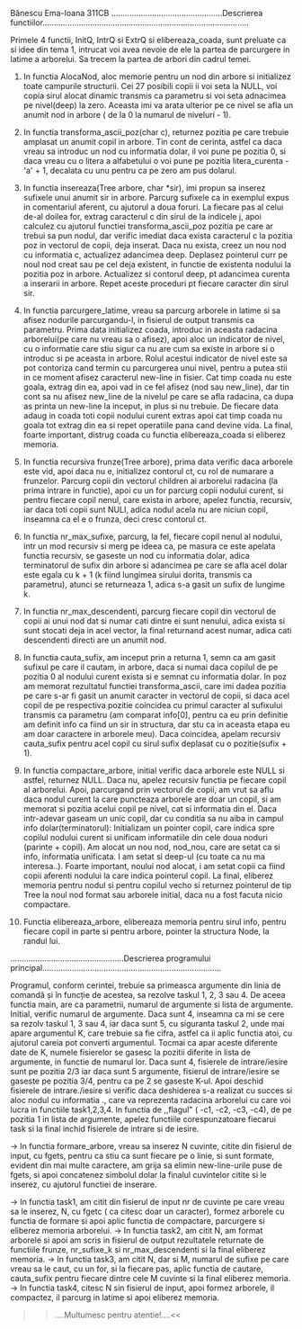 Bănescu Ema-Ioana 311CB
.................................................Descrierea functiilor...........................................................................................

Primele 4 functii, InitQ, IntrQ si ExtrQ si elibereaza_coada, sunt preluate ca si idee din tema 1, intrucat voi avea nevoie de ele
la partea de parcurgere in latime a arborelui. Sa trecem la partea de arbori din cadrul temei.

1. In functia AlocaNod, aloc memorie pentru un nod din arbore si initializez toate campurile structurii. Cei 27 posibili copii ii voi
seta la NULL, voi copia sirul alocat dinamic transmis ca parametru si voi seta adnacimea pe nivel(deep) la zero. Aceasta imi va 
arata ulterior pe ce nivel se afla un anumit nod in arbore ( de la 0 la numarul de niveluri - 1).

2. In functia transforma_ascii_poz(char c), returnez pozitia pe care trebuie amplasat un anumit copil in arbore. Tin cont de cerinta,
astfel ca daca vreau sa introduc un nod cu informatia dolar, il voi pune pe pozitia 0, si daca vreau cu o litera a alfabetului o voi pune
pe pozitia litera_curenta - 'a' + 1, decalata cu unu pentru ca pe zero am pus dolarul.

3. In functia insereaza(Tree arbore, char *sir), imi propun sa inserez sufixele unui anumit sir in arbore. Parcurg sufixele ca
in exemplul expus in comentariul aferent, cu ajutorul a doua foruri. La fiecare pas al celui de-al doilea for, extrag caracterul c
din sirul de la indicele j, apoi calculez cu ajutorul functiei transforma_ascii_poz pozitia pe care ar trebui sa pun nodul, dar verific imediat
daca exista caracterul c la pozitia poz in vectorul de copii, deja inserat. Daca nu exista, creez un nou nod cu informatia c, actualizez adancimea
deep. Deplasez pointerul curr pe noul nod creat sau pe cel deja existent, in functie de existenta nodului la pozitia poz in arbore. Actualizez si
contorul deep, pt adancimea curenta a inserarii in arbore. Repet aceste proceduri pt fiecare caracter din sirul sir.

4. In functia parcurgere_latime, vreau sa parcurg arborele in latime si sa afisez nodurile parcurgandu-l, in fisierul de output
transmis ca parametru. Prima data initializez coada, introduc in aceasta radacina arborelui(pe care nu vreau sa o afisez), apoi aloc
un indicator de nivel, cu o informatie care stiu sigur ca nu are cum sa existe in arbore si o introduc si pe aceasta in arbore.
Rolul acestui indicator de nivel este sa pot contoriza cand termin cu parcurgerea unui nivel, pentru a putea stii in ce moment afisez
caracterul new-line in fisier. Cat timp coada nu este goala, extrag din ea, apoi vad in ce fel afisez (nod sau new_line), dar 
tin cont sa nu afisez new_line de la nivelul pe care se afla radacina, ca dupa as printa un new-line la inceput, in plus si nu trebuie. 
De fiecare data adaug in coada toti copii nodului curent extras apoi cat timp coada nu goala tot extrag din ea si repet operatiile pana 
cand devine vida. La final, foarte important, distrug coada cu functia elibereaza_coada si eliberez memoria.

5. In functia recursiva frunze(Tree arbore), prima data verific daca arborele este vid, apoi daca nu e, initializez contorul ct, cu rol
de numarare a frunzelor. Parcurg copii din vectorul children ai arborelui radacina (la prima intrare in functie), apoi cu un for parcurg copii
nodului curent, si pentru fiecare copil nenul, care exista in arbore, apelez functia, recursiv, iar daca toti copii sunt NULI,
adica nodul acela nu are niciun copil, inseamna ca el e o frunza, deci cresc contorul ct.

6. In functia nr_max_sufixe, parcurg, la fel, fiecare copil nenul al nodului, intr un mod recursiv si merg pe ideea ca, pe masura ce este
apelata functia recursiv, se gaseste un nod cu informatia dolar, adica terminatorul de sufix din arbore si adancimea pe care se afla acel dolar
este egala cu k + 1 (k fiind lungimea sirului dorita, transmis ca parametru), atunci se returneaza 1, adica s-a gasit un sufix de lungime k.

7. In functia nr_max_descendenti, parcurg fiecare copil din vectorul de copii ai unui nod dat si numar cati dintre ei sunt nenului, adica
exista si sunt stocati deja in acel vector, la final returnand acest numar, adica cati descendenti directi are un anumit nod.

8. In functia cauta_sufix, am inceput prin a returna 1, semn ca am gasit sufixul pe care il cautam, in arbore, daca si numai daca
copilul de pe pozitia 0 al nodului curent exista si e semnat cu informatia dolar. In poz am memorat rezultatul functiei transforma_ascii,
care imi dadea pozitia pe care s-ar fi gasit un anumit caracter in vectorul de copii, si daca acel copil de pe respectiva pozitie
coincidea cu primul caracter al sufixului transmis ca parametru (am comparat info[0], pentru ca eu prin definitie am definit info ca 
fiind un sir in structura, dar stu ca in aceasta etapa eu am doar caractere in arborele meu). Daca coincidea, apelam
recursiv cauta_sufix pentru acel copil cu sirul sufix deplasat cu o pozitie(sufix + 1).

9. In functia compactare_arbore, initial verific daca arborele este NULL si astfel, returnez NULL. Daca nu, apelez recursiv
functia pe fiecare copil al arborelui. Apoi, parcurgand prin vectorul de copii, am vrut sa aflu daca nodul curent la care
puncteaza arborele are doar un copil, si am memorat si pozitia acelui copil pe nivel, cat si informatia din el. Daca intr-adevar gaseam
un unic copil, dar cu conditia sa nu aiba in campul info dolar(terminatorul): Initializam un pointer copil, care indica spre copilul
nodului curent si unificam informatiile din cele doua noduri (parinte + copil). Am alocat un nou nod, nod_nou, care are setat ca si info,
informatia unificata. I am setat si deep-ul (cu toate ca nu ma interesa..). Foarte important, noului nod alocat, i am setat copii ca fiind
copii aferenti nodului la care indica pointerul copil. La final, eliberez memoria pentru nodul si pentru copilul vecho si returnez pointerul
de tip Tree la noul nod format sau arborele initial, daca nu a fost facuta nicio compactare.

10. Functia elibereaza_arbore, elibereaza memoria pentru sirul info, pentru fiecare copil in parte si pentru arbore, pointer la structura
Node, la randul lui.

..................................................Descrierea programului principal...............................................................................

Programul, conform cerintei, trebuie sa primeasca argumente din linia de comandă și în funcție de acestea, sa rezolve taskul 1, 2, 3 sau 4.
De aceea functia main, are ca parametrii, numarul de argumente si lista de argumente. Initial, verific numarul de argumente.
Daca sunt 4, inseamna ca mi se cere sa rezolv taskul 1, 3 sau 4, iar daca sunt 5, cu siguranta taskul 2, unde mai apare argumentul
K, care trebuie sa fie cifra, astfel ca ii aplic functia atoi, cu ajutorul careia pot converti argumentul. Tocmai ca apar aceste diferente
date de K, numele fisierelor se gasesc la pozitii diferite in lista de argumente, in functie de numarul lor.
Daca sunt 4, fisierele de intrare/iesire sunt pe pozitia 2/3 iar daca sunt 5 argumente, fisierul de intrare/iesire se gaseste pe pozitia
3/4, pentru ca pe 2 se gaseste K-ul.
    Apoi deschid fisierele de intrare./iesire si verific daca deshiderea s-a realizat cu succes si aloc nodul cu informatia ., care
va reprezenta radacina arborelui cu care voi lucra in functiile task1,2,3,4.
    In functia de ,,flagul" ( -c1, -c2, -c3, -c4), de pe pozitia 1 in lista de argumente, apelez functiile corespunzatoare fiecarui task
si la final inchid fisierele de intrare si de iesire.

->    In functia formare_arbore, vreau sa inserez N cuvinte, citite din fisierul de input, cu fgets, pentru ca stiu ca sunt
    fiecare pe o linie, si sunt formate, evident din mai multe caractere, am grija sa elimin new-line-urile puse de fgets,
    si apoi concatenez simbolul dolar la finalul cuvintelor citite si le inserez, cu ajutorul functiei de inserare.
    
->    In functia task1, am citit din fisierul de input nr de cuvinte pe care vreau sa le inserez, N, cu fgetc ( ca citesc doar un
    caracter), formez arborele cu functia de formare si apoi aplic functia de compactare, parcurgere si eliberez memoria arborelui.
->    In functia task2, am citit N, am format arborele si apoi am scris in fisierul de output rezultatele returnate de functiile
    frunze, nr_sufixe_k si nr_max_descendenti si la final eliberez memoria.
->    In functia task3, am citit N, dar si M, numarul de sufixe pe care vreau sa le caut, cu un for, si la fiecare pas, aplic functia
de cautare, cauta_sufix pentru fiecare dintre cele M cuvinte si la final eliberez memoria.
->    In functia task4, citesc N sin fisierul de input, apoi formez arborele, il compactez, il parcurg in latime si apoi eliberez memoria.

>>....Multumesc pentru atentie!....<<

